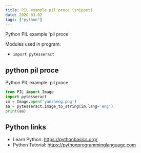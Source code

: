 ```yaml
---
title: PIL example pil proce (snippet)
date: 2020-03-02
tags: ["python"]
---
```

Python PIL example 'pil proce'


Modules used in program: 
* `import pytesseract`

## python pil proce

Python PIL example: pil proce

```python
from PIL import Image
import pytesseract
im = Image.open('yanzheng.png')
aa = pytesseract.image_to_string(im,lang='eng')
print(aa)

```

## Python links

- Learn Python: https://pythonbasics.org/
- Python Tutorial: https://pythonprogramminglanguage.com

